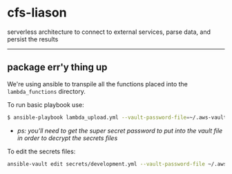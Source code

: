 # cfs-liason
serverless architecture to connect to external services, parse data, and persist the results
___

## package err'y thing up
We're using ansible to transpile all the functions placed into the `lambda_functions` directory.

To run basic playbook use:
```bash
$ ansible-playbook lambda_upload.yml --vault-password-file=~/.aws-vault.txt
```
- _ps: you'll need to get the super secret password to put into the vault file in order to decrypt the secrets files_


To edit the secrets files:
```bash
ansible-vault edit secrets/development.yml --vault-password-file ~/.aws-vault.txt
```
